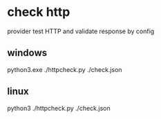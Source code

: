 # check http

provider test HTTP and validate response by config

## windows

python3.exe ./httpcheck.py ./check.json

## linux

python3 ./httpcheck.py ./check.json
